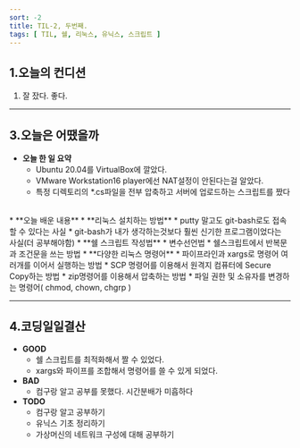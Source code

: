 ```yaml
---
sort: -2
title: TIL-2, 두번째.
tags: [ TIL, 쉘, 리눅스, 유닉스, 스크립트 ]
---
```


## 1.오늘의 컨디션
1. 잘 잤다. 좋다.

***

## 3.오늘은 어땠을까
* **오늘 한 일 요약**  
  * Ubuntu 20.04를 VirtualBox에 깔았다.
  * VMware Workstation16 player에선 NAT설정이 안된다는걸 알았다.
  * 특정 디렉토리의 *.cs파일을 전부 압축하고 서버에 업로드하는 스크립트를 짰다
<br>
* **오늘 배운 내용**  
  * **리눅스 설치하는 방법**
    * putty 말고도 git-bash로도 접속할 수 있다는 사실  
    * git-bash가 내가 생각하는것보다 훨씬 신기한 프로그램이었다는 사실(더 공부해야함)
  * **쉘 스크립트 작성법**
    * 변수선언법
    * 쉘스크립트에서 반복문과 조건문을 쓰는 방법
  * **다양한 리눅스 명령어**
    * 파이프라인과 xargs로 명령어 여러개를 이어서 실행하는 방법
    * SCP 명령어를 이용해서 원격지 컴퓨터에 Secure Copy하는 방법
    * zip명령어를 이용해서 압축하는 방법
    * 파일 권한 및 소유자를 변경하는 명령어( chmod, chown, chgrp )
    
***

## 4.코딩일일결산
* **GOOD**
  * 쉘 스크립트를 최적화해서 짤 수 있었다.
  * xargs와 파이프를 조합해서 명령어를 쓸 수 있게 되었다.
* **BAD**
  * 컴구랑 알고 공부를 못했다. 시간분배가 미흡하다
* **TODO**
  * 컴구랑 알고 공부하기
  * 유닉스 기초 정리하기
  * 가상머신의 네트워크 구성에 대해 공부하기
